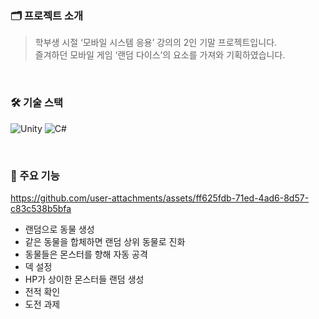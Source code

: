 ### 🗂️ 프로젝트 소개  
>학부생 시절 ‘모바일 시스템 응용’ 강의의 2인 기말 프로젝트입니다.  
즐겨하던 모바일 게임 ‘랜덤 다이스’의 요소를 가져와 기획하였습니다.  

<br>

### 🛠️ 기술 스택
![Unity](https://img.shields.io/badge/unity-%23000000.svg?style=for-the-badge&logo=unity&logoColor=white)
![C#](https://img.shields.io/badge/c%23-%23239120.svg?style=for-the-badge&logo=csharp&logoColor=white)

<br>

### 🚀 주요 기능  
https://github.com/user-attachments/assets/ff625fdb-71ed-4ad6-8d57-c83c538b5bfa
- 랜덤으로 동물 생성
- 같은 동물을 합체하면 랜덤 상위 동물로 진화
- 동물들은 몬스터를 향해 자동 공격
- 덱 설정
- HP가 상이한 몬스터들 랜덤 생성
- 전적 확인
- 도전 과제

